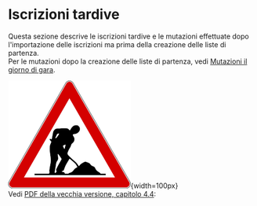 # Iscrizioni tardive

Questa sezione descrive le iscrizioni tardive e le mutazioni effettuate dopo l'importazione delle iscrizioni ma prima della creazione delle liste di partenza.  
Per le mutazioni dopo la creazione delle liste di partenza, vedi [Mutazioni il giorno di gara](mutazioni_giorno_gara.md).  
  

![Lavori in corso](../../img/lavori_in_corso.png){width=100px}  
Vedi [PDF della vecchia versione, capitolo 4.4](../../gestione_gara_org/inc/Istruzioni_OL_einzel_per_TMO_v2_4.pdf): 
